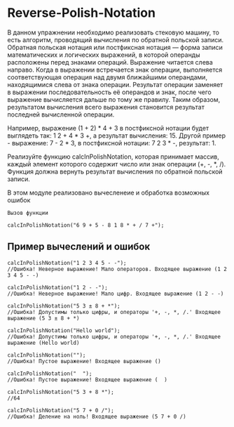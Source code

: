 # Reverse-Polish-Notation

  В данном упражнении необходимо реализовать стековую машину, то есть алгоритм, проводящий вычисления по обратной польской записи.
Обратная польская нотация или постфиксная нотация — форма записи математических и логических выражений, 
в которой операнды расположены перед знаками операций. Выражение читается слева направо. 
Когда в выражении встречается знак операции, выполняется соответствующая операция над двумя ближайшими операндами, 
находящимися слева от знака операции. Результат операции заменяет в выражении последовательность её операндов и знак, 
после чего выражение вычисляется дальше по тому же правилу. Таким образом, результатом вычисления всего выражения становится 
результат последней вычисленной операции.

  Например, выражение (1 + 2) * 4 + 3 в постфиксной нотации будет выглядеть так: 1 2 + 4 * 3 +, а результат вычисления: 15. 
Другой пример - выражение: 7 - 2 * 3, в постфиксной нотации: 7 2 3 * -, результат: 1.

  Реализуйте функцию calcInPolishNotation, которая принимает массив, каждый элемент которого содержит число или знак операции (+, -, *, /). 
Функция должна вернуть результат вычисления по обратной польской записи.

В этом модуле реализовано вычесленеие и обработка возможных ошибок

```
Вызов функции

calcInPolishNotation("6 9 + 5 - 8 1 8 * + / 7 +");
```

## Пример вычеслений и ошибок
```
calcInPolishNotation("1 2 3 4 5 - -");
//Ошибка! Неверное выражение! Мало операторов. Входящее выражение (1 2 3 4 5 - -)

calcInPolishNotation("1 2 - -");
//Ошибка! Неверное выражение! Мало цифр. Входящее выражение (1 2 - -)

calcInPolishNotation("5 3 ± 8 + *");
//Ошибка! Допустимы только цифры, и операторы '+, -, *, /.' Входящее выражение (5 3 ± 8 + *)

calcInPolishNotation("Hello world");
//Ошибка! Допустимы только цифры, и операторы '+, -, *, /.' Входящее выражение (Hello world)

calcInPolishNotation("");
//Ошибка! Пустое выражение! Входящее выражение ()

calcInPolishNotation("  ");
//Ошибка! Пустое выражение! Входящее выражение (  )

calcInPolishNotation("5 3 + 8 *");
//64

calcInPolishNotation("5 7 + 0 /");
//Ошибка! Деление на ноль! Входящее выражение (5 7 + 0 /)
```

